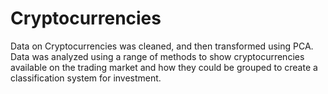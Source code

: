 # Cryptocurrencies

Data on Cryptocurrencies was cleaned, and then transformed using PCA. Data was analyzed using a range of methods to show cryptocurrencies available on the trading market and how they could be grouped to create a classification system for investment. 
